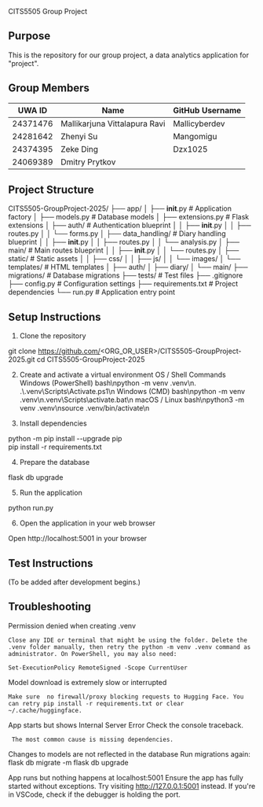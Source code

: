 CITS5505 Group Project

## Purpose

This is the repository for our group project, a data analytics application for "project".

## Group Members

| UWA ID   | Name                              | GitHub Username |
|----------|-----------------------------------|-----------------|
| 24371476 | Mallikarjuna Vittalapura Ravi     | Mallicyberdev   |
| 24281642 | Zhenyi Su                         | Mangomigu       |
| 24374395 | Zeke Ding                         | Dzx1025         |
| 24069389 | Dmitry Prytkov                    |                 |

## Project Structure


CITS5505-GroupProject-2025/
├── app/
│   ├── __init__.py          # Application factory
│   ├── models.py            # Database models
│   ├── extensions.py        # Flask extensions
│   ├── auth/               # Authentication blueprint
│   │   ├── __init__.py
│   │   ├── routes.py
│   │   └── forms.py
│   ├── data_handling/      # Diary handling blueprint
│   │   ├── __init__.py
│   │   ├── routes.py
│   │   └── analysis.py
│   ├── main/              # Main routes blueprint
│   │   ├── __init__.py
│   │   └── routes.py
│   ├── static/            # Static assets
│   │   ├── css/
│   │   ├── js/
│   │   └── images/
│   └── templates/         # HTML templates
│       ├── auth/
│       ├── diary/
│       └── main/
├── migrations/            # Database migrations
├── tests/                # Test files
├── .gitignore
├── config.py            # Configuration settings
├── requirements.txt     # Project dependencies
└── run.py              # Application entry point


## Setup Instructions

1. Clone the repository

git clone https://github.com/<ORG_OR_USER>/CITS5505-GroupProject-2025.git
cd CITS5505-GroupProject-2025

2. Create and activate a virtual environment
OS / Shell	Commands
Windows (PowerShell)	bash\npython -m venv .venv\n. .\\.venv\\Scripts\\Activate.ps1\n
Windows (CMD)	bash\npython -m venv .venv\n.venv\\Scripts\\activate.bat\n
macOS / Linux	bash\npython3 -m venv .venv\nsource .venv/bin/activate\n

3. Install dependencies

python -m pip install --upgrade pip   
pip install -r requirements.txt

4. Prepare the database

flask db upgrade

5. Run the application

python run.py

6. Open the application in your web browser

Open http://localhost:5001 in your browser


## Test Instructions

(To be added after development begins.)

## Troubleshooting

Permission denied when creating .venv

	Close any IDE or terminal that might be using the folder. Delete the .venv folder manually, then retry the python -m venv .venv command as administrator. On PowerShell, you may also need: 
                                                                       Set-ExecutionPolicy RemoteSigned -Scope CurrentUser

Model download is extremely slow or interrupted

	Make sure  no firewall/proxy blocking requests to Hugging Face. You can retry pip install -r requirements.txt or clear ~/.cache/huggingface.

App starts but shows Internal Server Error	Check the console traceback.

     The most common cause is missing dependencies.

Changes to models are not reflected in the database
	Run migrations again:
                            flask db migrate -m 
                            flask db upgrade

App runs but nothing happens at localhost:5001
	Ensure the app has fully started without exceptions. Try visiting http://127.0.0.1:5001 instead. If you're in VSCode, check if the debugger is holding the port.
